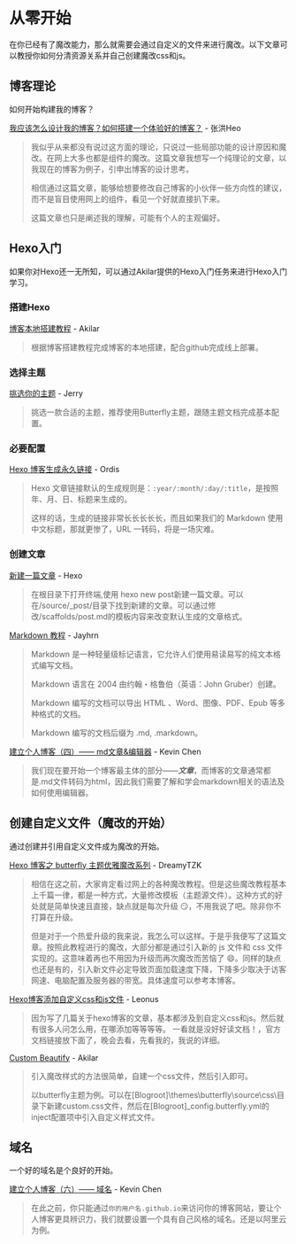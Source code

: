# 从零开始

在你已经有了魔改能力，那么就需要会通过自定义的文件来进行魔改。以下文章可以教授你如何分清资源关系并自己创建魔改css和js。

## 博客理论

如何开始构建我的博客？

[我应该怎么设计我的博客？如何搭建一个体验好的博客？](https://blog.zhheo.com/p/30c885b3.html) - 张洪Heo

> 我似乎从来都没有说过这方面的理论，只说过一些局部功能的设计原因和魔改。在网上大多也都是组件的魔改。这篇文章我想写一个纯理论的文章，以我现在的博客为例子，引申出博客的设计思考。
>
> 相信通过这篇文章，能够给想要修改自己博客的小伙伴一些方向性的建议，而不是盲目使用网上的组件，看见一个好就直接扒下来。
>
> 这篇文章也只是阐述我的理解，可能有个人的主观偏好。

## Hexo入门

如果你对Hexo还一无所知，可以通过Akilar提供的Hexo入门任务来进行Hexo入门学习。

### 搭建Hexo

[博客本地搭建教程](https://akilar.top/posts/6ef63e2d/) - Akilar

> 根据博客搭建教程完成博客的本地搭建，配合github完成线上部署。

### 选择主题

[挑选你的主题](https://butterfly.js.org/) - Jerry

> 挑选一款合适的主题，推荐使用Butterfly主题，跟随主题文档完成基本配置。

### 必要配置

[Hexo 博客生成永久链接](https://imbhj.com/b6a99401/) - Ordis

> Hexo 文章链接默认的生成规则是：`:year/:month/:day/:title`，是按照年、月、日、标题来生成的。
>
> 这样的话，生成的链接非常长长长长长，而且如果我们的 Markdown 使用中文标题，那就更惨了，URL 一转码，将是一场灾难。

### 创建文章

[新建一篇文章](https://hexo.io/zh-cn/docs/writing) - Hexo

> 在根目录下打开终端,使用 hexo new post新建一篇文章。可以在/source/_post/目录下找到新建的文章。可以通过修改/scaffolds/post.md的模板内容来改变默认生成的文章格式。

[Markdown 教程](https://blog.jayhrn.com/posts/7b74/) - Jayhrn

> Markdown 是一种轻量级标记语言，它允许人们使用易读易写的纯文本格式编写文档。
>
> Markdown 语言在 2004 由约翰・格鲁伯（英语：John Gruber）创建。
>
> Markdown 编写的文档可以导出 HTML 、Word、图像、PDF、Epub 等多种格式的文档。
>
> Markdown 编写的文档后缀为 .md, .markdown。

[建立个人博客（四）—— md文章&编辑器](https://sheerkvc.top/2022/08/30/markdown&typora/) - Kevin Chen

> 我们现在要开始一个博客最主体的部分——***文章***，而博客的文章通常都是.md文件转码为html，因此我们需要了解和学会markdown相关的语法及如何使用编辑器。

## 创建自定义文件（魔改的开始）

通过创建并引用自定义文件成为魔改的开始。

[Hexo 博客之 butterfly 主题优雅魔改系列](https://www.antmoe.com/posts/a811d614/) - DreamyTZK

> 相信在这之前，大家肯定看过网上的各种魔改教程。但是这些魔改教程基本上千篇一律，都是一种方式，大量修改模板（主题源文件）。这种方式的好处就是简单快速且直接，缺点就是每次升级 😏，不用我说了吧。除非你不打算在升级。
>
> 但是对于一个热爱升级的我来说，我怎么可以这样。于是乎我便写了这篇文章。按照此教程进行的魔改，大部分都是通过引入新的 js 文件和 css 文件实现的。这意味着再也不用因为升级而再次魔改而苦恼了 😄。同样的缺点也还是有的，引入新文件必定导致页面加载速度下降，下降多少取决于访客网速、电脑配置及服务器的带宽。具体速度可以参考本博客。

[Hexo博客添加自定义css和js文件](https://blog.leonus.cn/2022/custom.html) - Leonus

> 因为写了几篇关于hexo博客的文章，基本都涉及到自定义css和js。然后就有很多人问怎么用，在哪添加等等等等。
一看就是没好好读文档！，官方文档链接放下面了，晚会去看，先看我的，我说的详细。

[Custom Beautify](https://akilar.top/posts/ebf20e02/) - Akilar

> 引入魔改样式的方法很简单，自建一个css文件，然后引入即可。
>
> 以butterfly主题为例。可以在[Blogroot]\themes\butterfly\source\css\目录下新建custom.css文件，然后在[Blogroot]\_config.butterfly.yml的inject配置项中引入自定义样式文件。

## 域名

一个好的域名是个良好的开始。

[建立个人博客（六）—— 域名](https://sheerkvc.top/2022/08/30/13.blog's%20domain/) - Kevin Chen

> 在此之前，你只能通过`你的用户名.github.io`来访问你的博客网站，要让个人博客更具辨识力，我们就要设置一个具有自己风格的域名。还是以阿里云为例。